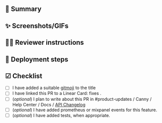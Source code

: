 ## 📝 Summary


## ✨ Screenshots/GIFs


## 💁‍♂️ Reviewer instructions


## 🚀 Deployment steps


## ☑ Checklist
- [ ] I have added a suitable [gitmoji](https://gitmoji.carloscuesta.me/) to the title <!-- Check out gitmoji-cli https://github.com/carloscuesta/gitmoji-cli for easy lookups -->
- [ ] I have linked this PR to a Linear Card: fixes .
- [ ] (_optional_) I plan to write about this PR in #product-updates / Canny / Help Center / Docs / [API Changelog](https://docs.kindly.ai/api/changelog)
- [ ] (_optional_) I have added prometheus or mixpanel events for this feature.
- [ ] (_optional_) I have added tests, when appropriate. <!-- To get started writing tests, please ask reviewer for help -->

<!--- Provide a general summary of your changes in the title, starting with a gitmoji (see https://gitmoji.carloscuesta.me/). -->

<!--- Use "Summary" to describe what has changed. If the PR is still a work in progress, create a draft PR. -->

<!-- If the PR introduces a new feature or enhancement of existing feature, you can add "Screenshots" or GIFs showcasing the changes (with e.g. https://getkap.co/). -->

<!-- Don't forget to assign a reviewer to the PR! Use this section if:
- There is something the reviewer needs to know before reviewing
- There is something in particular you want the reviewer to review. Maybe you have a
question about how this PR fits in with other modules/features? Use "Reviewer instructions". -->

<!-- If the PR depends on another PR, or e.g. requires a new environment variable, use "Deployment steps". -->

<!--- Before you submit the PR, go over the "Checklist". -->
